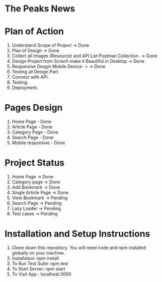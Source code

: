 # The Peaks News 

#  Plan of Action

1. Understand Scope of Project -> Done
2. Plan of Design -> Done
3. Collect all Images (Resource) and API List Postman Collection. -> Done
4. Design Project from Scrach make it Beautiful in Desktop -> Done
5. Responsive Desgin Mobile Device- > -> Done
6. Testing all Design Part. 
7. Connect with API.
8. Testing.
9. Deployment. 


#  Pages Design 
1. Home Page - Done
2. Article Page - Done
3. Category Page - Done
4. Search Page  - Done
5. Mobile responsive - Done

# Project Status
1. Home Page -> Done
2. Category page  -> Done
3. Add Bookmark  -> Done
4. Single Article Page  -> Done
5. View Bookmark  -> Pending
6. Search Page  -> Pending
7. Lazy Loader -> Pending
8. Test cases  -> Pending

# Installation and Setup Instructions
1. Clone down this repository. You will need node and npm installed globally on your machine.
2. Installation: npm install
3. To Run Test Suite: npm test
4. To Start Server: npm start
5. To Visit App : localhost:3000
